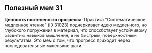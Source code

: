 ## Полезный мем 31

**Ценность постепенного прогресса**: Практика "Систематическое медленное чтение" (ID 31023) подчеркивает идею медленного, но глубокого погружения в материал, что способствует устойчивому развитию навыков мышления, а не быстрым, поверхностным результатам. Это мем о том, что прогресс приходит через последовательные маленькие шаги.